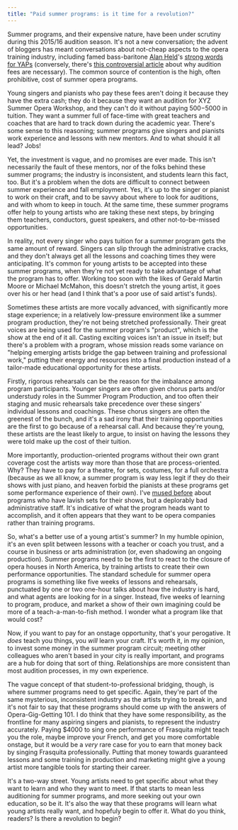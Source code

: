 ```yaml
---
title: "Paid summer programs: is it time for a revolution?"
---
```


Summer programs, and their expensive nature, have been under scrutiny during this 2015/16 audition season. It's not a new conversation; the advent of bloggers has meant conversations about not-cheap aspects to the opera training industry, including famed bass-baritone [Alan Held](/scene/people/alan-held/)'s [strong words for YAPs](http://slippedisc.com/2014/11/opera-stalwart-young-artist-programs-are-ripping-off-young-artists/) (conversely, there's [this controversial article](http://thousandfoldecho.com/2014/10/17/why-opera-companies-charge-audition-fees-and-why-you-should-pay-them/) about why audition fees are necessary). The common source of contention is the high, often prohibitive, cost of summer opera programs. 

Young singers and pianists who pay these fees aren't doing it because they have the extra cash; they do it because they want an audition for XYZ Summer Opera Workshop, and they can't do it without paying $500-$5000 in tuition. They want a summer full of face-time with great teachers and coaches that are hard to track down during the academic year. There's some sense to this reasoning; summer programs give singers and pianists work experience and lessons with new mentors. And to what should it all lead? Jobs!

Yet, the investment is vague, and no promises are ever made. This isn't necessarily the fault of these mentors, nor of the folks behind these summer programs; the industry is inconsistent, and students learn this fact, too. But it's a problem when the dots are difficult to connect between summer experience and fall employment. Yes, it's up to the singer or pianist to work on their craft, and to be savvy about where to look for auditions, and with whom to keep in touch. At the same time, these summer programs offer help to young artists who are taking these next steps, by bringing them teachers, conductors, guest speakers, and other not-to-be-missed opportunities. 

In reality, not every singer who pays tuition for a summer program gets the same amount of reward. Singers can slip through the administrative cracks, and they don't always get all the lessons and coaching times they were anticipating. It's common for young artists to be accepted into these summer programs, when they're not yet ready to take advantage of what the program has to offer. Working too soon with the likes of Gerald Martin Moore or Michael McMahon, this doesn't stretch the young artist, it goes over his or her head (and I think that's a poor use of said artist's funds). 

Sometimes these artists are more vocally advanced, with significantly more stage experience; in a relatively low-pressure environment like a summer program production, they're not being stretched professionally. Their great voices are being used for the summer program's "product", which is the show at the end of it all. Casting exciting voices isn't an issue in itself; but there's a problem with a program, whose mission reads some variance on "helping emerging artists bridge the gap between training and professional work," putting their energy and resources into a final production instead of a tailor-made educational opportunity for these artists. 

Firstly, rigorous rehearsals can be the reason for the imbalance among program participants. Younger singers are often given chorus parts and/or understudy roles in the Summer Program Production, and too often their staging and music rehearsals take precedence over these singers' individual lessons and coachings. These chorus singers are often the greenest of the bunch, and it's a sad irony that their training opportunities are the first to go because of a rehearsal call. And because they're young, these artists are the least likely to argue, to insist on having the lessons they were told make up the cost of their tuition.

More importantly, production-oriented programs without their own grant coverage cost the artists way more than those that are process-oriented. Why? They have to pay for a theatre, for sets, costumes, for a full orchestra (because as we all know, a summer program is way less legit if they do their shows with just piano, and heaven forbid the pianists at these programs get some performance experience of their own). I've [mused before](/artists-administration-reputations/) about programs who have lavish sets for their shows, but a deplorably bad administrative staff. It's indicative of what the program heads want to accomplish, and it often appears that they want to be opera companies rather than training programs.

So, what's a better use of a young artist's summer? In my humble opinion, it's an even split between lessons with a teacher or coach you trust, and a course in business or arts administration (or, even shadowing an ongoing production). Summer programs need to be the first to react to the closure of opera houses in North America, by training artists to create their own performance opportunities. The standard schedule for summer opera programs is something like five weeks of lessons and rehearsals, punctuated by one or two one-hour talks about how the industry is hard, and what agents are looking for in a singer. Instead, five weeks of learning to program, produce, and market a show of their own imagining could be more of a teach-a-man-to-fish method. I wonder what a program like that would cost?

Now, if you want to pay for an onstage opportunity, that's your perogative. It *does* teach you things, you *will* learn your craft. It's worth it, in my opinion, to invest some money in the summer program circuit; meeting other colleagues who aren't based in your city is really important, and programs are a hub for doing that sort of thing. Relationships are more consistent than most audition processes, in my own experience.

The vague concept of that student-to-professional bridging, though, is where summer programs need to get specific. Again, they're part of the same mysterious, inconsistent industry as the artists trying to break in, and it's not fair to say that these programs should come up with the answers of Opera-Gig-Getting 101. I do think that they have some responsibility, as the frontline for many aspiring singers and pianists, to represent the industry accurately. Paying $4000 to sing one performance of Frasquita might teach you the role, maybe improve your French, and get you more comfortable onstage, but it would be a *very* rare case for you to earn that money back by singing Frasquita professionally. Putting that money towards guaranteed lessons and some training in production and marketing might give a young artist more tangible tools for starting their career.

It's a two-way street. Young artists need to get specific about what they want to learn and who they want to meet. If that starts to mean less auditioning for summer programs, and more seeking out your own education, so be it. It's also the way that these programs will learn what young artists really want, and hopefuly begin to offer it. What do you think, readers? Is there a revolution to begin?

